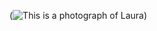 (![This is a photograph of Laura](https://user-images.githubusercontent.com/84767931/120072316-de8ffa00-c0c5-11eb-9512-76024e8c78a3.jpg))
